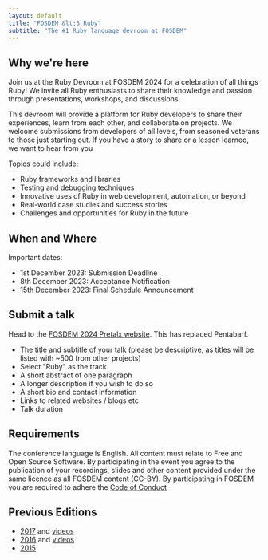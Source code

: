 ```yaml
---
layout: default
title: "FOSDEM &lt;3 Ruby"
subtitle: "The #1 Ruby language devroom at FOSDEM"
---
```


## Why we're here

Join us at the Ruby Devroom at FOSDEM 2024 for a celebration of all things Ruby! 
We invite all Ruby enthusiasts to share their knowledge and passion through presentations, workshops, and discussions.

This devroom will provide a platform for Ruby developers to share their experiences, learn from each other, and collaborate on projects. 
We welcome submissions from developers of all levels, from seasoned veterans to those just starting out. 
If you have a story to share or a lesson learned, we want to hear from you

Topics could include:

- Ruby frameworks and libraries
- Testing and debugging techniques
- Innovative uses of Ruby in web development, automation, or beyond
- Real-world case studies and success stories
- Challenges and opportunities for Ruby in the future

## When and Where

Important dates:
- 1st December 2023: Submission Deadline 
- 8th December 2023: Acceptance Notification 
- 15th December 2023: Final Schedule Announcement

## Submit a talk

Head to the [FOSDEM 2024 Pretalx website](https://pretalx.fosdem.org/fosdem-2024/cfp). This has
replaced Pentabarf.

* The title and subtitle of your talk (please be descriptive, as titles will be listed with ~500 from other projects)
* Select "Ruby" as the track
* A short abstract of one paragraph
* A longer description if you wish to do so
* A short bio and contact information
* Links to related websites / blogs etc
* Talk duration

## Requirements

The conference language is English. All content must relate to Free and Open Source Software. By participating in the event you agree to the publication of your recordings, slides and other content provided under the same licence as all FOSDEM content (CC-BY). By participating in FOSDEM you are required to adhere the [Code of Conduct](https://fosdem.org/2024/practical/conduct/)

## Previous Editions

* [2017](https://archive.fosdem.org/2017/schedule/track/ruby/) and [videos](videos.html)
* [2016](https://archive.fosdem.org/2016/schedule/track/ruby/) and [videos](videos.html)
* [2015](https://archive.fosdem.org/2015/schedule/track/ruby/)
